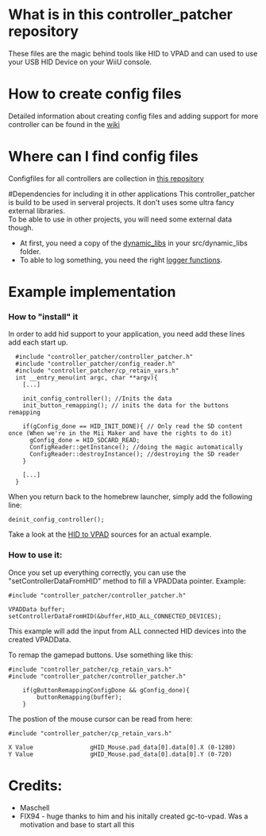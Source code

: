 # What is in this controller_patcher repository
These files are the magic behind tools like HID to VPAD and can used to use your USB HID Device on your WiiU console.

# How to create config files
Detailed information about creating config files and adding support for more controller can be found in the [wiki](https://github.com/Maschell/controller_patcher/wiki)

# Where can I find config files
Configfiles for all controllers are collection in [this repository](https://github.com/Maschell/controller_patch_configs)

#Dependencies for including it in other applications
This controller_patcher is build to be used in serveral projects. It don't uses some ultra fancy external libraries. </br>
To be able to use in other projects, you will need some external data though.</br>
- At first, you need a copy of the [dynamic_libs](https://github.com/Maschell/dynamic_libs) in your src/dynamic_libs folder.
- To able to log something, you need the right [logger functions](https://github.com/Maschell/hid_to_vpad/tree/master/src/utils).

# Example implementation
### How to "install" it
In order to add hid support to your application, you need add these lines add each start up.
```
  #include "controller_patcher/controller_patcher.h"
  #include "controller_patcher/config_reader.h"
  #include "controller_patcher/cp_retain_vars.h"
  int __entry_menu(int argc, char **argv){
    [...]
    
    init_config_controller(); //Inits the data
    init_button_remapping(); // inits the data for the buttons remapping
    
    if(gConfig_done == HID_INIT_DONE){ // Only read the SD content once (When we're in the Mii Maker and have the rights to do it)
      gConfig_done = HID_SDCARD_READ;       
      ConfigReader::getInstance(); //doing the magic automatically
      ConfigReader::destroyInstance(); //destroying the SD reader
    }
    
    [...]
  }
```

When you return back to the homebrew launcher, simply add the following line:

```
deinit_config_controller();
```
Take a look at the [HID to VPAD](https://github.com/Maschell/hid_to_vpad) sources for an actual example.


### How to use it:

Once you set up everything correctly, you can use the "setControllerDataFromHID" method to fill a VPADData pointer. Example:
```
#include "controller_patcher/controller_patcher.h"

VPADData buffer;
setControllerDataFromHID(&buffer,HID_ALL_CONNECTED_DEVICES);
```
This example will add the input from ALL connected HID devices into the created VPADData.

To remap the gamepad buttons. Use something like this:
```
#include "controller_patcher/cp_retain_vars.h"
#include "controller_patcher/controller_patcher.h"

    if(gButtonRemappingConfigDone && gConfig_done){
        buttonRemapping(buffer);
    }
```


The postion of the mouse cursor can be read from here:
```
#include "controller_patcher/cp_retain_vars.h"

X Value                gHID_Mouse.pad_data[0].data[0].X (0-1280)
Y Value                gHID_Mouse.pad_data[0].data[0].Y (0-720)
```

# Credits:
- Maschell
- FIX94 - huge thanks to him and his initally created gc-to-vpad. Was a motivation and base to start all this
